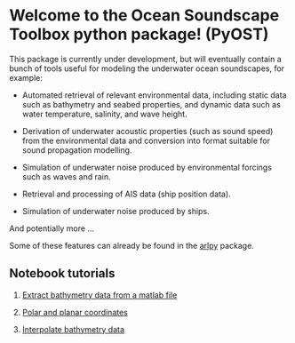 # Welcome to the Ocean Soundscape Toolbox python package! (PyOST)

This package is currently under development, but will eventually 
contain a bunch of tools useful for modeling the underwater ocean 
soundscapes, for example:

 * Automated retrieval of relevant environmental data, including static 
   data such as bathymetry and seabed properties, and dynamic data such 
   as water temperature, salinity, and wave height.

 * Derivation of underwater acoustic properties (such as sound speed) from 
   the environmental data and conversion into format suitable for sound 
   propagation modelling.

 * Simulation of underwater noise produced by environmental forcings 
   such as waves and rain.

 * Retrieval and processing of AIS data (ship position data).

 * Simulation of underwater noise produced by ships.

And potentially more ...

Some of these features can already be found in the [arlpy](https://github.com/org-arl/arlpy) package.

## Notebook tutorials

 1. [Extract bathymetry data from a matlab file](docs/demo_notebooks/read_bathy.ipynb)

 2. [Polar and planar coordinates](docs/demo_notebooks/coordinates.ipynb)

 3. [Interpolate bathymetry data](docs/demo_notebooks/interp_bathy.ipynb)